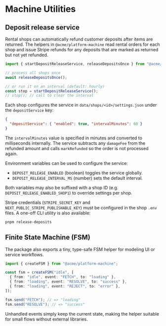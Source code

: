 # Machine Utilities

## Deposit release service

Rental shops can automatically refund customer deposits after items are returned. The helpers in `@acme/platform-machine` read rental orders for each shop and issue Stripe refunds for any deposits that are marked as returned but not yet refunded.

```ts
import { startDepositReleaseService, releaseDepositsOnce } from "@acme/platform-machine";

// process all shops once
await releaseDepositsOnce();

// or run it on an interval (default: hourly)
const stop = startDepositReleaseService();
// stop(); // call to clear the interval
```

Each shop configures the service in `data/shops/<id>/settings.json` under the `depositService` key:

```json
{
  "depositService": { "enabled": true, "intervalMinutes": 60 }
}
```

The `intervalMinutes` value is specified in minutes and converted to milliseconds internally. The service subtracts any `damageFee` from the refunded amount and calls `markRefunded` so the order is not processed again.

Environment variables can be used to configure the service:

- `DEPOSIT_RELEASE_ENABLED` (boolean) toggles the service globally.
- `DEPOSIT_RELEASE_INTERVAL_MS` (number) sets the default interval.

Both variables may also be suffixed with a shop ID (e.g. `DEPOSIT_RELEASE_ENABLED_SHOP1`) to override settings per shop.

Stripe credentials (`STRIPE_SECRET_KEY` and `NEXT_PUBLIC_STRIPE_PUBLISHABLE_KEY`) must be configured in the shop `.env` files. A one-off CLI utility is also available:

```bash
pnpm release-deposits
```

## Finite State Machine (FSM)

The package also exports a tiny, type-safe FSM helper for modeling UI or service workflows.

```ts
import { createFSM } from "@acme/platform-machine";

const fsm = createFSM("idle", [
  { from: "idle", event: "FETCH", to: "loading" },
  { from: "loading", event: "RESOLVE", to: "success" },
  { from: "loading", event: "REJECT", to: "error" },
]);

fsm.send("FETCH"); // => "loading"
fsm.send("RESOLVE"); // => "success"
```

Unhandled events simply keep the current state, making the helper suitable for small flows without external libraries.

